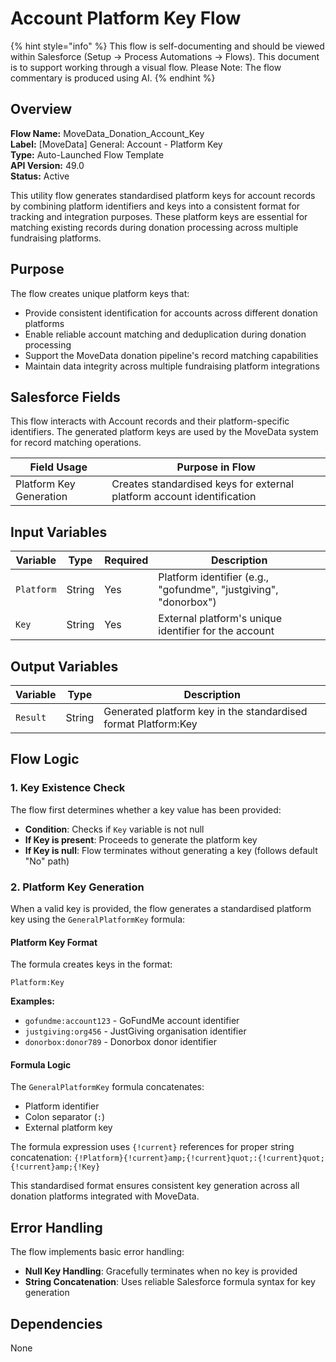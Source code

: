 # Account Platform Key Flow

{% hint style="info" %}
This flow is self-documenting and should be viewed within Salesforce (Setup -> Process Automations -> Flows). This document is to support working through a visual flow. Please Note: The flow commentary is produced using AI.
{% endhint %}

## Overview

**Flow Name:** MoveData\_Donation\_Account\_Key\
**Label:** \[MoveData] General: Account - Platform Key\
**Type:** Auto-Launched Flow Template\
**API Version:** 49.0\
**Status:** Active

This utility flow generates standardised platform keys for account records by combining platform identifiers and keys into a consistent format for tracking and integration purposes. These platform keys are essential for matching existing records during donation processing across multiple fundraising platforms.

## Purpose

The flow creates unique platform keys that:

* Provide consistent identification for accounts across different donation platforms
* Enable reliable account matching and deduplication during donation processing
* Support the MoveData donation pipeline's record matching capabilities
* Maintain data integrity across multiple fundraising platform integrations

## Salesforce Fields

This flow interacts with Account records and their platform-specific identifiers. The generated platform keys are used by the MoveData system for record matching operations.

| Field Usage             | Purpose in Flow                                                        |
| ----------------------- | ---------------------------------------------------------------------- |
| Platform Key Generation | Creates standardised keys for external platform account identification |

## Input Variables

| Variable   | Type   | Required | Description                                                      |
| ---------- | ------ | -------- | ---------------------------------------------------------------- |
| `Platform` | String | Yes      | Platform identifier (e.g., "gofundme", "justgiving", "donorbox") |
| `Key`      | String | Yes      | External platform's unique identifier for the account            |

## Output Variables

| Variable | Type   | Description                                                    |
| -------- | ------ | -------------------------------------------------------------- |
| `Result` | String | Generated platform key in the standardised format Platform:Key |

## Flow Logic

### 1. Key Existence Check

The flow first determines whether a key value has been provided:

* **Condition**: Checks if `Key` variable is not null
* **If Key is present**: Proceeds to generate the platform key
* **If Key is null**: Flow terminates without generating a key (follows default "No" path)

### 2. Platform Key Generation

When a valid key is provided, the flow generates a standardised platform key using the `GeneralPlatformKey` formula:

#### Platform Key Format

The formula creates keys in the format:

```
Platform:Key
```

**Examples:**

* `gofundme:account123` - GoFundMe account identifier
* `justgiving:org456` - JustGiving organisation identifier
* `donorbox:donor789` - Donorbox donor identifier

#### Formula Logic

The `GeneralPlatformKey` formula concatenates:

* Platform identifier
* Colon separator (`:`)
* External platform key

The formula expression uses `{!current}` references for proper string concatenation: `{!Platform}{!current}amp;{!current}quot;:{!current}quot;{!current}amp;{!Key}`

This standardised format ensures consistent key generation across all donation platforms integrated with MoveData.

## Error Handling

The flow implements basic error handling:

* **Null Key Handling**: Gracefully terminates when no key is provided
* **String Concatenation**: Uses reliable Salesforce formula syntax for key generation

## Dependencies

None
